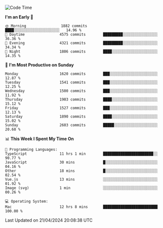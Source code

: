 <!--START_SECTION:waka-->
![Code Time](http://img.shields.io/badge/Code%20Time-3%2C885%20hrs%2031%20mins-blue)

**I'm an Early 🐤** 

```text
🌞 Morning                1882 commits        ████░░░░░░░░░░░░░░░░░░░░░   14.96 % 
🌆 Daytime                4575 commits        █████████░░░░░░░░░░░░░░░░   36.36 % 
🌃 Evening                4321 commits        █████████░░░░░░░░░░░░░░░░   34.34 % 
🌙 Night                  1806 commits        ████░░░░░░░░░░░░░░░░░░░░░   14.35 % 
```
📅 **I'm Most Productive on Sunday** 

```text
Monday                   1620 commits        ███░░░░░░░░░░░░░░░░░░░░░░   12.87 % 
Tuesday                  1541 commits        ███░░░░░░░░░░░░░░░░░░░░░░   12.25 % 
Wednesday                1500 commits        ███░░░░░░░░░░░░░░░░░░░░░░   11.92 % 
Thursday                 1903 commits        ████░░░░░░░░░░░░░░░░░░░░░   15.12 % 
Friday                   1527 commits        ███░░░░░░░░░░░░░░░░░░░░░░   12.13 % 
Saturday                 1890 commits        ████░░░░░░░░░░░░░░░░░░░░░   15.02 % 
Sunday                   2603 commits        █████░░░░░░░░░░░░░░░░░░░░   20.68 % 
```


📊 **This Week I Spent My Time On** 

```text
💬 Programming Languages: 
TypeScript               11 hrs 1 min        ███████████████████████░░   90.77 % 
JavaScript               30 mins             █░░░░░░░░░░░░░░░░░░░░░░░░   04.16 % 
Other                    18 mins             █░░░░░░░░░░░░░░░░░░░░░░░░   02.54 % 
Vue.js                   13 mins             ░░░░░░░░░░░░░░░░░░░░░░░░░   01.92 % 
Image (svg)              1 min               ░░░░░░░░░░░░░░░░░░░░░░░░░   00.26 % 

💻 Operating System: 
Mac                      12 hrs 8 mins       █████████████████████████   100.00 % 
```


 Last Updated on 21/04/2024 20:08:38 UTC
<!--END_SECTION:waka-->
